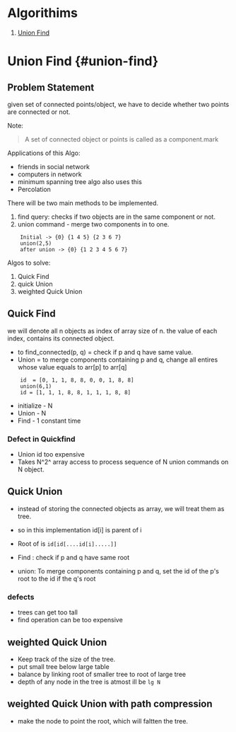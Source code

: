 # Algorithims
1. [Union Find](#union-find)

# Union Find {#union-find}
## Problem Statement
given set of connected points/object, we have to decide whether two points are connected or not.

Note:
> A set of connected object or points is called as a component.mark

Applications of this Algo:
- friends in social network
- computers in network
- minimum spanning tree algo also uses this
- Percolation


There will be two main methods to be implemented.
1. find query: checks if two objects are in the same component or not.
2. union command - merge two components in to one.

```
    Initial -> {0} {1 4 5} {2 3 6 7}
    union(2,5)
    after union -> {0} {1 2 3 4 5 6 7}
```

Algos to solve:
1. Quick Find
2. quick Union
3. weighted Quick Union

## Quick Find
we will denote all n objects as index of array size of n.
the value of each index, contains its connected object.

- to find_connected(p, q) = check if p and q have same value.
- Union = to merge components containing p and q, change all entires whose value equals to arr[p] to arr[q]

```
    id  = [0, 1, 1, 8, 8, 0, 0, 1, 8, 8]
    union(6,1)
    id = [1, 1, 1, 8, 8, 1, 1, 1, 8, 8]
```
- initialize - N
- Union - N
- Find -  1 constant time

### Defect in Quickfind
- Union id too expensive
- Takes N^2^ array access to process sequence of N union commands on N object.

## Quick Union
- instead of storing the connected objects as array, we will treat them as tree.
- so in this implementation id[i] is parent of i
- Root of is `id[id[....id[i].....]]`

- Find : check if p and q have same root
- union: To merge components containing p and q, set the id of the p's root to the id if the q's root

### defects
- trees can get too tall
- find operation can be too expensive

## weighted Quick Union
- Keep track of the size of the tree.
- put small tree below large table
- balance by linking root of smaller tree to root of large tree
- depth of any node in the tree is atmost ill be `lg N`

## weighted Quick Union with path compression
- make the node to point the root, which will faltten the tree.
